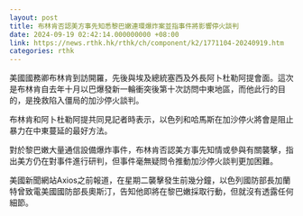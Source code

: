 ```yaml
---
layout: post
title: 布林肯否認美方事先知悉黎巴嫩連環爆炸案並指事件將影響停火談判
date: 2024-09-19 02:42:14.000000000 +08:00
link: https://news.rthk.hk/rthk/ch/component/k2/1771104-20240919.htm
categories: rthk
---
```


美國國務卿布林肯到訪開羅，先後與埃及總統塞西及外長阿卜杜勒阿提會面。這次是布林肯自去年十月以巴爆發新一輪衝突後第十次訪問中東地區，而他此行的目的，是挽救陷入僵局的加沙停火談判。

布林肯和阿卜杜勒阿提共同見記者時表示，以色列和哈馬斯在加沙停火將會是阻止暴力在中東蔓延的最好方法。

對於黎巴嫩大量通信設備爆炸事件，布林肯否認美方事先知情或參與有關襲擊，指出美方仍在對事件進行研判，但事件毫無疑問令推動加沙停火談判更加困難。

美國新聞網站Axios之前報道，在星期二襲擊發生前幾分鐘，以色列國防部長加蘭特曾致電美國國防部長奧斯汀，告知他即將在黎巴嫩採取行動，但就沒有透露任何細節。
